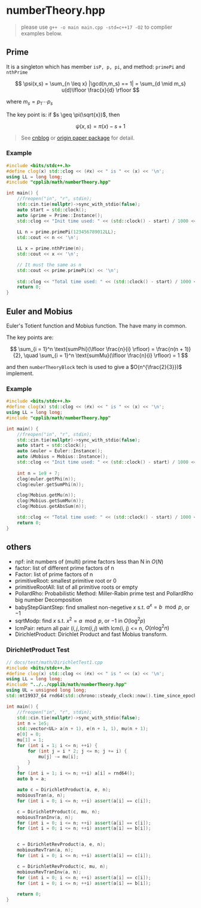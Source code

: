 # numberTheory.hpp

> please use `g++ -o main main.cpp -std=c++17 -O2` to complier examples below.

## Prime

It is a singleton which has member `isP, p, pi`, and method: `primePi` and `nthPrime`

$$
\psi(x,s) = \sum_{n \leq x} |\gcd(n,m_s) == 1| = \sum_{d \mid m_s} u(d)\lfloor \frac{x}{d} \rfloor
$$

where $m_s = p_1 \cdots p_s$

The key point is: if $s \geq \pi(\sqrt{x})$, then 

$$
\psi(x,s) = \pi(x) - s + 1
$$

> See [cnblog](https://www.cnblogs.com/izlyforever/p/computationOfPiX.html) or [origin paper package](https://chachabai.github.io/computationOfPiX/countPrime.zip) for detail.


### Example

``` C++
#include <bits/stdc++.h>
#define clog(x) std::clog << (#x) << " is " << (x) << '\n';
using LL = long long;
#include "cpplib/math/numberTheory.hpp"

int main() {
	//freopen("in", "r", stdin);
	std::cin.tie(nullptr)->sync_with_stdio(false);
	auto start = std::clock();
	auto &prime = Prime::Instance();
	std::clog << "Init time used: " << (std::clock() - start) / 1000 << "ms" << std::endl;	
	
	LL n = prime.primePi(123456789012LL);
	std::cout << n << '\n';

	LL x = prime.nthPrime(n);
	std::cout << x << '\n';

	// It must the same as n
	std::cout << prime.primePi(x) << '\n';
	
	std::clog << "Total time used: " << (std::clock() - start) / 1000 << "ms" << std::endl;
	return 0;
}
```

## Euler and Mobius 

Euler's Totient function and Mobius function. The have many in common.

The key points are: 

$$
\sum_{i = 1}^n \text{sumPhi}(\lfloor \frac{n}{i} \rfloor) = \frac{n(n + 1)}{2}, \quad \sum_{i = 1}^n \text{sumMu}(\lfloor \frac{n}{i} \rfloor) = 1
$$

and then `numberTheoryBlock` tech is used to give a $O(n^{\frac{2}{3}})$ implement.

### Example

``` C++
#include <bits/stdc++.h>
#define clog(x) std::clog << (#x) << " is " << (x) << '\n';
using LL = long long;
#include "cpplib/math/numberTheory.hpp"

int main() {
	//freopen("in", "r", stdin);
	std::cin.tie(nullptr)->sync_with_stdio(false);
	auto start = std::clock();
	auto &euler = Euler::Instance();
	auto &Mobius = Mobius::Instance();
	std::clog << "Init time used: " << (std::clock() - start) / 1000 << "ms" << std::endl;	
	
	int n = 1e9 + 7;
	clog(euler.getPhi(n));
	clog(euler.getSumPhi(n));

	clog(Mobius.getMu(n));
	clog(Mobius.getSumMu(n));
	clog(Mobius.getAbsSum(n));

	std::clog << "Total time used: " << (std::clock() - start) / 1000 << "ms" << std::endl;
	return 0;
}
```

## others

- npf: init numbers of (multi) prime factors less than N in $O(N)$
- factor: list of different prime factors of n
- Factor: list of prime factors of n
- primitiveRoot: smallest primitive root or 0
- primitiveRootAll: list of all primitive roots or empty
- PollardRho: Probabilistic Method: Miller-Rabin prime test and PollardRho big number Decomposition
- babyStepGiantStep: find smallest non-negetive $x$ s.t. $a^x = b \mod p$, or $-1$
- sqrtModp: find $x$ s.t. $x^2 = a \mod p$, or $-1$ in $O(\log^2 p)$
- lcmPair: return all pair $(i, j, lcm(i, j)$  with lcm(i, j) <= n, $O(n \log^2 n)$
- DirichletProduct: Dirichlet Product and fast Mobius transform.


### DirichletProduct Test

``` C++
// docs/test/math/DirichletTest1.cpp
#include <bits/stdc++.h>
#define clog(x) std::clog << (#x) << " is " << (x) << '\n';
using LL = long long;
#include "../../cpplib/math/numberTheory.hpp"
using UL = unsigned long long;
std::mt19937_64 rnd64(std::chrono::steady_clock::now().time_since_epoch().count());

int main() {
	//freopen("in", "r", stdin);
	std::cin.tie(nullptr)->sync_with_stdio(false);
	int n = 1e5;
	std::vector<UL> a(n + 1), e(n + 1, 1), mu(n + 1);
	e[0] = 0;
	mu[1] = 1;
	for (int i = 1; i <= n; ++i) {
		for (int j = i * 2; j <= n; j += i) {
			mu[j] -= mu[i];
		}
	}
	for (int i = 1; i <= n; ++i) a[i] = rnd64();
	auto b = a;

	auto c = DirichletProduct(a, e, n);
	mobiousTran(a, n);
	for (int i = 0; i <= n; ++i) assert(a[i] == c[i]);

	c = DirichletProduct(c, mu, n);
	mobiousTranInv(a, n);
	for (int i = 0; i <= n; ++i) assert(a[i] == c[i]);
	for (int i = 0; i <= n; ++i) assert(a[i] == b[i]);


	c = DirichletRevProduct(a, e, n);
	mobiousRevTran(a, n);
	for (int i = 0; i <= n; ++i) assert(a[i] == c[i]);

	c = DirichletRevProduct(c, mu, n);
	mobiousRevTranInv(a, n);
	for (int i = 0; i <= n; ++i) assert(a[i] == c[i]);
	for (int i = 0; i <= n; ++i) assert(a[i] == b[i]);
	
	return 0;
}
```